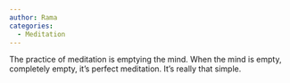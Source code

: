 ```yaml
---
author: Rama
categories:
  - Meditation
---
```


The practice of meditation is emptying the mind. When the mind is empty, completely empty, it’s perfect meditation. It’s really that simple.